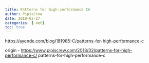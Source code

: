 ```yaml
---
title: Patterns for high-performance C#
author: PipisCrew
date: 2018-02-27
categories: [.net]
toc: true
---
```


https://ayende.com/blog/181985-C/patterns-for-high-performance-c

origin - https://www.pipiscrew.com/2018/02/patterns-for-high-performance-c/ patterns-for-high-performance-c